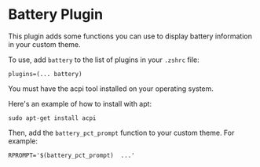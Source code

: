 # Battery Plugin

This plugin adds some functions you can use to display battery information in your custom theme.

To use, add `battery` to the list of plugins in your `.zshrc` file:

`plugins=(... battery)`

You must have the acpi tool installed on your operating system.

Here's an example of how to install with apt:
```
sudo apt-get install acpi
```

Then, add the `battery_pct_prompt` function to your custom theme. For example:

```
RPROMPT='$(battery_pct_prompt)  ...'
```
